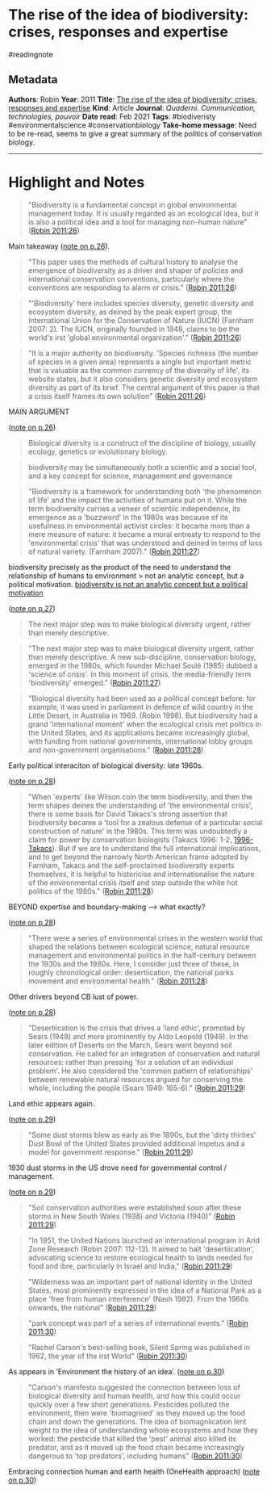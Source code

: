 # The rise of the idea of biodiversity: crises, responses and expertise
#readingnote 



## Metadata

**Authors**: Robin
**Year**: 2011
**Title**: [The rise of the idea of biodiversity: crises, responses and expertise](zotero://open-pdf/library/items/MTCITMM2)
**Kind**: Article
**Journal**: *Quaderni. Communication, technologies, pouvoir*
**Date read**: Feb 2021
**Tags**: #biodiveristy #environmentalscience #conservationbiology 
**Take-home message**:  Need to be re-read, seems to give a great summary of the politics of conservation biology.


---

# Highlight and Notes

> "Biodiversity is a fundamental concept in global environmental management today. It is usually regarded as an ecological idea, but it is also a political idea and a tool for managing non-human nature" ([Robin 2011:26](zotero://open-pdf/library/items/MTCITMM2?page=2))

Main takeaway ([note on p.26](zotero://open-pdf/library/items/MTCITMM2?page=2)).




> "This paper uses the methods of cultural history to analyse the emergence of biodiversity as a driver and shaper of policies and international conservation conventions, particularly where the conventions are responding to alarm or crisis." ([Robin 2011:26](zotero://open-pdf/library/items/MTCITMM2?page=2))

> "'Biodiversity' here includes species diversity, genetic diversity and ecosystem diversity, as deined by the peak expert group, the International Union for the Conservation of Nature (IUCN) (Farnham 2007: 2). The IUCN, originally founded in 1948, claims to be the world's irst 'global environmental organization'." ([Robin 2011:26](zotero://open-pdf/library/items/MTCITMM2?page=2))


> "It is a major authority on biodiversity. 'Species richness (the number of species in a given area) represents a single but important metric that is valuable as the common currency of the diversity of life', its website states, but it also considers genetic diversity and ecosystem diversity as part of its brief. The central argument of this paper is that a crisis itself frames its own solution" ([Robin 2011:26](zotero://open-pdf/library/items/MTCITMM2?page=2))

MAIN ARGUMENT

 ([note on p.26](zotero://open-pdf/library/items/MTCITMM2?page=2))

> Biological diversity is a construct of the discipline of biology, usually ecology, genetics or evolutionary biology.

> biodiversity may be simultaneously both a scientiic and a social tool, and a key concept for science, management and governance

> "Biodiversity is a framework for understanding both 'the phenomenon of life' and the impact the activities of humans put on it. While the term biodiversity carries a veneer of scientiic independence, its emergence as a 'buzzword' in the 1980s was because of its usefulness in environmental activist circles: it became more than a mere measure of nature: it became a moral entreaty to respond to the 'environmental crisis' that was understood and deined in terms of loss of natural variety. (Farnham 2007)." ([Robin 2011:27](zotero://open-pdf/library/items/MTCITMM2?page=3))

biodiversity precisely as the product of the need to understand the relationship of humans to environment > not an analytic concept, but a political motivation. [biodiversity is not an analytic concept but a political motivation](biodiversity%20is%20not%20an%20analytic%20concept%20but%20a%20political%20motivation.md)



 ([note on p.27](zotero://open-pdf/library/items/MTCITMM2?page=3))

> The next major step was to make biological diversity urgent, rather than merely descriptive.

> "The next major step was to make biological diversity urgent, rather than merely descriptive. A new sub-discipline, conservation biology, emerged in the 1980s, which founder Michael Soulé (1985) dubbed a 'science of crisis'. In this moment of crisis, the media-friendly term 'biodiversity' emerged." ([Robin 2011:27](zotero://open-pdf/library/items/MTCITMM2?page=3))

> "Biological diversity had been used as a political concept before: for example, it was used in parliament in defence of wild country in the Little Desert, in Australia in 1969. (Robin 1998). But biodiversity had a grand 'international moment' when the ecological crisis met politics in the United States, and its applications became increasingly global, with funding from national governments, international lobby groups and non-government organisations." ([Robin 2011:28](zotero://open-pdf/library/items/MTCITMM2?page=4))

Early political interaciton of biological diversity: late 1960s.



 ([note on p.28](zotero://open-pdf/library/items/MTCITMM2?page=4))

> "When 'experts' like Wilson coin the term biodiversity, and then the term shapes deines the understanding of 'the environmental crisis', there is some basis for David Takacs's strong assertion that biodiversity became a 'tool for a zealous defense of a particular social construction of nature' in the 1980s. This term was undoubtedly a claim for power by conservation biologists (Takacs 1996: 1-2, [1996-Takacs](1996-Takacs.md)). But if we are to understand the full international implications, and to get beyond the narrowly North American frame adopted by Farnham, Takacs and the self-proclaimed biodiversity experts themselves, it is helpful to historicise and internationalise the nature of the environmental crisis itself and step outside the white hot politics of the 1980s." ([Robin 2011:28](zotero://open-pdf/library/items/MTCITMM2?page=4))

BEYOND expertise and boundary-making —> what exactly?





 ([note on p.28](zotero://open-pdf/library/items/MTCITMM2?page=4))

> "There were a series of environmental crises in the western world that shaped the relations between ecological science, natural resource management and environmental politics in the half-century between the 1930s and the 1980s. Here, I consider just three of these, in roughly chronological order: desertiication, the national parks movement and environmental health." ([Robin 2011:28](zotero://open-pdf/library/items/MTCITMM2?page=4))

Other drivers beyond CB lust of power. 



 ([note on p.28](zotero://open-pdf/library/items/MTCITMM2?page=4))

> "Desertiication is the crisis that drives a 'land ethic', promoted by Sears (1949) and more prominently by Aldo Leopold (1949). In the later edition of Deserts on the March, Sears went beyond soil conservation. He called for an integration of conservation and natural resources: rather than pressing  'for a solution of an individual problem'. He also considered the 'common pattern of relationships' between renewable natural resources argued for conserving the whole, including the people (Sears 1949: 165-6)." ([Robin 2011:29](zotero://open-pdf/library/items/MTCITMM2?page=5))

Land ethic appears again.



 ([note on p.29](zotero://open-pdf/library/items/MTCITMM2?page=5))

> "Some dust storms blew as early as the 1890s, but the 'dirty thirties' Dust Bowl of the United States provided additional impetus and a model for government response." ([Robin 2011:29](zotero://open-pdf/library/items/MTCITMM2?page=5))

1930 dust storms in the US drove need for governmental control / management.

 ([note on p.29](zotero://open-pdf/library/items/MTCITMM2?page=5))

> "Soil conservation authorities were established soon after these storms in New South Wales (1938) and Victoria (1940)" ([Robin 2011:29](zotero://open-pdf/library/items/MTCITMM2?page=5))

> "In 1951, the United Nations launched an international program in Arid Zone Research (Robin 2007: 112-13). It aimed to halt 'desertiication', advocating science to restore ecological health to lands needed for food and ibre, particularly in Israel and India," ([Robin 2011:29](zotero://open-pdf/library/items/MTCITMM2?page=5))

> "Wilderness was an important part of national identity in the United States, most prominently expressed in the idea of a National Park as a place 'free from human interference' (Nash 1982). From the 1960s onwards, the national" ([Robin 2011:29](zotero://open-pdf/library/items/MTCITMM2?page=5))

> "park concept was part of a series of international events." ([Robin 2011:30](zotero://open-pdf/library/items/MTCITMM2?page=6))

> "Rachel Carson's best-selling book, Silent Spring was published in 1962, the year of the irst World" ([Robin 2011:30](zotero://open-pdf/library/items/MTCITMM2?page=6))

As appears in ‘Environment the history of an idea’. ([note on p.30](zotero://open-pdf/library/items/MTCITMM2?page=6))

> "Carson's manifesto suggested the connection between loss of biological diversity and human health, and how this could occur quickly over a few short generations. Pesticides polluted the environment, then were 'biomagniied' as they moved up the food chain and down the generations. The idea of biomagniication lent weight to the idea of understanding whole ecosystems and how they worked: the pesticide that killed the 'pest' animal also killed its predator, and as it moved up the food chain became increasingly dangerous to 'top predators', including humans" ([Robin 2011:30](zotero://open-pdf/library/items/MTCITMM2?page=6))

Embracing connection human and earth health (OneHealth approach) ([note on p.30](zotero://open-pdf/library/items/MTCITMM2?page=6))

